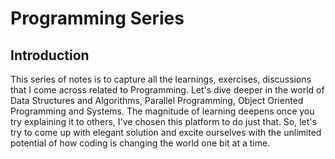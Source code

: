 # Programming Series

## Introduction

This series of notes is to capture all the learnings, exercises, discussions that I come across related to Programming. Let's dive deeper in the world of Data Structures and Algorithms, Parallel Programming, Object Oriented Programming and Systems. The magnitude of learning deepens once you try explaining it to others, I've chosen this platform to do just that. So, let's try to come up with elegant solution and excite ourselves with the unlimited potential of how coding is changing the world one bit at a time. 
